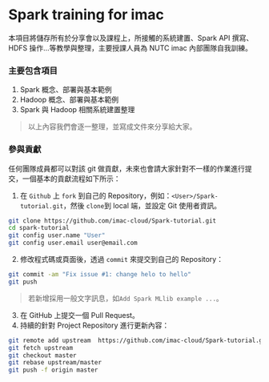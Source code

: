 # Spark training for imac
本項目將儲存所有於分享會以及課程上，所接觸的系統建置、Spark API 撰寫、HDFS 操作...等教學與整理，主要授課人員為 NUTC imac 內部團隊自我訓練。

### 主要包含項目
1. Spark 概念、部署與基本範例
2. Hadoop 概念、部署與基本範例
3. Spark 與 Hadoop 相關系統建置整理

> 以上內容我們會逐一整理，並寫成文件來分享給大家。

### 參與貢獻
任何團隊成員都可以對該 git 做貢獻，未來也會請大家針對不一樣的作業進行提交，一個基本的貢獻流程如下所示：

1. 在 ```Github``` 上 ```fork``` 到自己的 Repository，例如：```<User>/Spark-tutorial.git```，然後 ```clone```到 local 端，並設定 Git 使用者資訊。

 ```sh
git clone https://github.com/imac-cloud/Spark-tutorial.git
cd spark-tutorial
git config user.name "User"
git config user.email user@email.com
```
2. 修改程式碼或頁面後，透過 ```commit``` 來提交到自己的 Repository：

 ```sh
git commit -am "Fix issue #1: change helo to hello"
git push
```
> 若新增採用一般文字訊息，如```Add Spark MLlib example ...```。

3. 在 GitHub 上提交一個 Pull Request。
4. 持續的針對 Project Repository 進行更新內容：

 ```sh
 git remote add upstream  https://github.com/imac-cloud/Spark-tutorial.git
 git fetch upstream
 git checkout master
 git rebase upstream/master
 git push -f origin master
 ```
